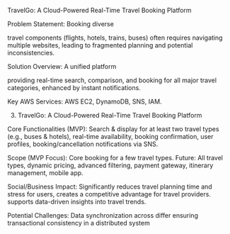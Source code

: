 TravelGo: A Cloud-Powered Real-Time Travel Booking Platform

Problem Statement: Booking diverse

travel components (flights, hotels, trains, buses) often requires navigating multiple websites, leading to fragmented planning and potential inconsistencies.

Solution Overview: A unified platform

providing real-time search, comparison, and booking for all major travel categories, enhanced by instant notifications.

Key AWS Services: AWS EC2, DynamoDB, SNS, IAM.

3. TravelGo: A Cloud-Powered Real-Time Travel Booking Platform

Core Functionalities (MVP): Search & display for at least two travel types (e.g., buses & hotels), real-time availability, booking confirmation, user profiles, booking/cancellation notifications via SNS.

Scope (MVP Focus): Core booking for a few travel types. Future: All travel types, dynamic pricing, advanced filtering, payment gateway, itinerary management, mobile app.

Social/Business Impact: Significantly reduces travel planning time and stress for users, creates a competitive advantage for travel providers. supports data-driven insights into travel trends.

Potential Challenges: Data synchronization across differ ensuring transactional consistency in a distributed system
